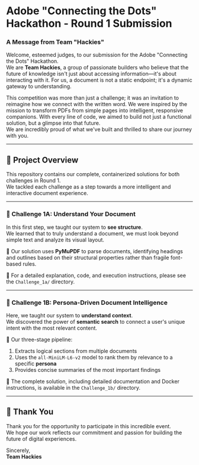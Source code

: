 # Adobe "Connecting the Dots" Hackathon - Round 1 Submission  
### A Message from Team "Hackies"

Welcome, esteemed judges, to our submission for the Adobe "Connecting the Dots" Hackathon.  
We are **Team Hackies**, a group of passionate builders who believe that the future of knowledge isn't just about accessing information—it's about interacting with it. For us, a document is not a static endpoint; it's a dynamic gateway to understanding.

This competition was more than just a challenge; it was an invitation to reimagine how we connect with the written word. We were inspired by the mission to transform PDFs from simple pages into intelligent, responsive companions. With every line of code, we aimed to build not just a functional solution, but a glimpse into that future.  
We are incredibly proud of what we've built and thrilled to share our journey with you.

---

## 🚀 Project Overview

This repository contains our complete, containerized solutions for both challenges in Round 1.  
We tackled each challenge as a step towards a more intelligent and interactive document experience.

---

### 📄 Challenge 1A: Understand Your Document

In this first step, we taught our system to **see structure**.  
We learned that to truly understand a document, we must look beyond simple text and analyze its visual layout.

🔧 Our solution uses **PyMuPDF** to parse documents, identifying headings and outlines based on their structural properties rather than fragile font-based rules.

📁 For a detailed explanation, code, and execution instructions, please see the `Challenge_1a/` directory.

---

### 🧠 Challenge 1B: Persona-Driven Document Intelligence

Here, we taught our system to **understand context**.  
We discovered the power of **semantic search** to connect a user's unique intent with the most relevant content.

📌 Our three-stage pipeline:
1. Extracts logical sections from multiple documents  
2. Uses the `all-MiniLM-L6-v2` model to rank them by relevance to a specific **persona**  
3. Provides concise summaries of the most important findings

📁 The complete solution, including detailed documentation and Docker instructions, is available in the `Challenge_1b/` directory.

---

## 🙏 Thank You

Thank you for the opportunity to participate in this incredible event.  
We hope our work reflects our commitment and passion for building the future of digital experiences.

Sincerely,  
**Team Hackies**
